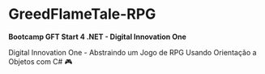 # GreedFlameTale-RPG

**Bootcamp GFT Start 4 .NET - Digital Innovation One**

Digital Innovation One - Abstraindo um Jogo de RPG Usando Orientação a Objetos com C# :video_game:
